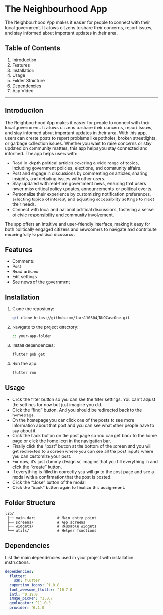 # The Neighbourhood App
The Neighbourhood App makes it easier for people to connect with their local government. It allows citizens to share their concerns, report issues, and stay informed about important updates in their area.

## Table of Contents
1. Introduction  
2. Features  
3. Installation  
4. Usage  
5. Folder Structure  
6. Dependencies
7. App Video

---

## Introduction
The Neighbourhood App makes it easier for people to connect with their local government. It allows citizens to share their concerns, report issues, and stay informed about important updates in their area.
With this app, users can create posts to report problems like potholes, broken streetlights, or garbage collection issues. Whether you want to raise concerns or stay updated on community matters, this app helps you stay connected and informed. 
The app helps users with:

- Read in-depth political articles covering a wide range of topics, including government policies, elections, and community affairs.
- Post and engage in discussions by commenting on articles, sharing insights, and debating issues with other users.
- Stay updated with real-time government news, ensuring that users never miss critical policy updates, announcements, or political events.
- Personalize their experience by customizing notification preferences, selecting topics of interest, and adjusting accessibility settings to meet their needs.
- Connect with local and national political discussions, fostering a sense of civic responsibility and community involvement.

The app offers an intuitive and user-friendly interface, making it easy for both politically engaged citizens and newcomers to navigate and contribute meaningfully to political discourse.

## Features
- Comments
- Post
- Read articles
- Edit settings
- See news of the government

## Installation
1. Clone the repository:
   ```sh
   git clone https://github.com/lars110304/DUOCaseOne.git
   ```
2. Navigate to the project directory:
   ```sh
   cd your-app-folder
   ```
3. Install dependencies:
   ```sh
   flutter pub get
   ```
4. Run the app:
   ```sh
   flutter run
   ```

## Usage

- Click the filter button so you can see the filter settings. You can't adjust the settings for now but just imagine you did. 
- Click the “find” button. And you should be redirected back to the homepage. 
- On the homepage you can click one of the posts to see more information about that post and you can see what other people have to say about it.  
- Click the back button on the post page so you can get back to the home page or click the home icon in the navigation bar. 
- Finally click the “post” button at the bottom of the screen and you will get redirected to a screen where you can see all the post inputs where you can customize your post. 
- For now, it's just dummy design so imagine that you fill everything in and click the “create” button.  
- If everything is filled in correctly you will go to the post page and see a modal with a confirmation that the post is posted. 
- Click the “close” button of the modal
- Click the “back” button again to finalize this assignment. 

## Folder Structure
```
lib/
 ├── main.dart          # Main entry point
 ├── screens/           # App screens
 ├── widgets/           # Reusable widgets
 └── utils/             # Helper functions
```

## Dependencies
List the main dependencies used in your project with installation instructions.
```yaml
dependencies:
  flutter:
    sdk: flutter
  cupertino_icons: ^1.0.8
  font_awesome_flutter: ^10.7.0
  intl: ^0.19.0
  image_picker: ^1.0.7
  geolocator: ^11.0.0
  provider: ^6.1.0
```

